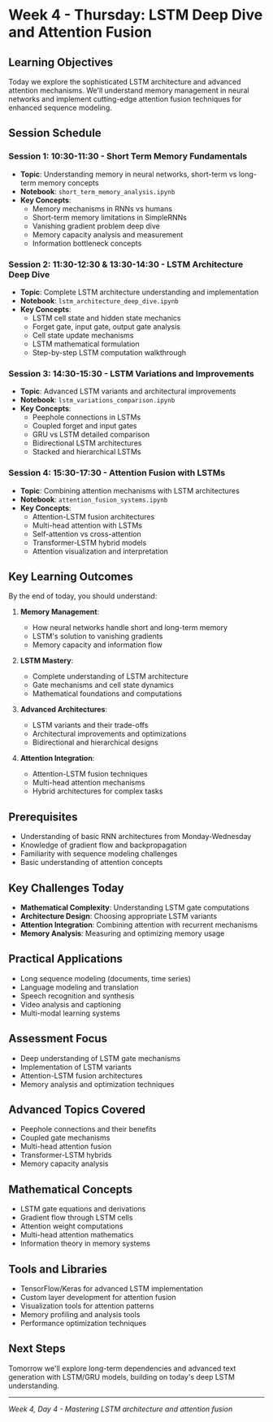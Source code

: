 # Week 4 - Thursday: LSTM Deep Dive and Attention Fusion

## Learning Objectives

Today we explore the sophisticated LSTM architecture and advanced attention mechanisms. We'll understand memory management in neural networks and implement cutting-edge attention fusion techniques for enhanced sequence modeling.

## Session Schedule

### Session 1: 10:30-11:30 - Short Term Memory Fundamentals

- **Topic**: Understanding memory in neural networks, short-term vs long-term memory concepts
- **Notebook**: `short_term_memory_analysis.ipynb`
- **Key Concepts**:
  - Memory mechanisms in RNNs vs humans
  - Short-term memory limitations in SimpleRNNs
  - Vanishing gradient problem deep dive
  - Memory capacity analysis and measurement
  - Information bottleneck concepts

### Session 2: 11:30-12:30 & 13:30-14:30 - LSTM Architecture Deep Dive

- **Topic**: Complete LSTM architecture understanding and implementation
- **Notebook**: `lstm_architecture_deep_dive.ipynb`
- **Key Concepts**:
  - LSTM cell state and hidden state mechanics
  - Forget gate, input gate, output gate analysis
  - Cell state update mechanisms
  - LSTM mathematical formulation
  - Step-by-step LSTM computation walkthrough

### Session 3: 14:30-15:30 - LSTM Variations and Improvements

- **Topic**: Advanced LSTM variants and architectural improvements
- **Notebook**: `lstm_variations_comparison.ipynb`
- **Key Concepts**:
  - Peephole connections in LSTMs
  - Coupled forget and input gates
  - GRU vs LSTM detailed comparison
  - Bidirectional LSTM architectures
  - Stacked and hierarchical LSTMs

### Session 4: 15:30-17:30 - Attention Fusion with LSTMs

- **Topic**: Combining attention mechanisms with LSTM architectures
- **Notebook**: `attention_fusion_systems.ipynb`
- **Key Concepts**:
  - Attention-LSTM fusion architectures
  - Multi-head attention with LSTMs
  - Self-attention vs cross-attention
  - Transformer-LSTM hybrid models
  - Attention visualization and interpretation

## Key Learning Outcomes

By the end of today, you should understand:

1. **Memory Management**:

   - How neural networks handle short and long-term memory
   - LSTM's solution to vanishing gradients
   - Memory capacity and information flow

2. **LSTM Mastery**:

   - Complete understanding of LSTM architecture
   - Gate mechanisms and cell state dynamics
   - Mathematical foundations and computations

3. **Advanced Architectures**:

   - LSTM variants and their trade-offs
   - Architectural improvements and optimizations
   - Bidirectional and hierarchical designs

4. **Attention Integration**:
   - Attention-LSTM fusion techniques
   - Multi-head attention mechanisms
   - Hybrid architectures for complex tasks

## Prerequisites

- Understanding of basic RNN architectures from Monday-Wednesday
- Knowledge of gradient flow and backpropagation
- Familiarity with sequence modeling challenges
- Basic understanding of attention concepts

## Key Challenges Today

- **Mathematical Complexity**: Understanding LSTM gate computations
- **Architecture Design**: Choosing appropriate LSTM variants
- **Attention Integration**: Combining attention with recurrent mechanisms
- **Memory Analysis**: Measuring and optimizing memory usage

## Practical Applications

- Long sequence modeling (documents, time series)
- Language modeling and translation
- Speech recognition and synthesis
- Video analysis and captioning
- Multi-modal learning systems

## Assessment Focus

- Deep understanding of LSTM gate mechanisms
- Implementation of LSTM variants
- Attention-LSTM fusion architectures
- Memory analysis and optimization techniques

## Advanced Topics Covered

- Peephole connections and their benefits
- Coupled gate mechanisms
- Multi-head attention fusion
- Transformer-LSTM hybrids
- Memory capacity analysis

## Mathematical Concepts

- LSTM gate equations and derivations
- Gradient flow through LSTM cells
- Attention weight computations
- Multi-head attention mathematics
- Information theory in memory systems

## Tools and Libraries

- TensorFlow/Keras for advanced LSTM implementation
- Custom layer development for attention fusion
- Visualization tools for attention patterns
- Memory profiling and analysis tools
- Performance optimization techniques

## Next Steps

Tomorrow we'll explore long-term dependencies and advanced text generation with LSTM/GRU models, building on today's deep LSTM understanding.

---

_Week 4, Day 4 - Mastering LSTM architecture and attention fusion_
